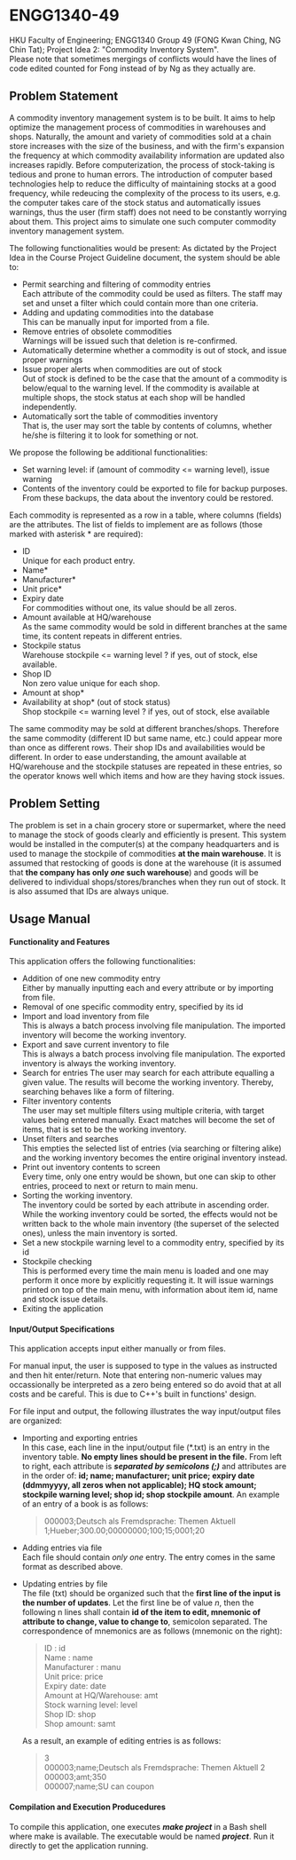 # ENGG1340-49
 HKU Faculty of Engineering; ENGG1340 Group 49 (FONG Kwan Ching, NG Chin Tat); Project Idea 2: "Commodity Inventory System".  
 Please note that sometimes mergings of conflicts would have the lines of code edited counted for Fong instead of by Ng as they actually are.  
 
 ## Problem Statement
 A commodity inventory management system is to be built. It aims to help optimize the management process of commodities in warehouses and shops. Naturally, the amount and variety of commodities sold at a chain store increases with the size of the business, and with the firm's expansion the frequency at which commodity availability information are updated also increases rapidly. Before computerization, the process of stock-taking is tedious and prone to human errors. The introduction of computer based technologies help to reduce the difficulty of maintaining stocks at a good frequency, while redeucing the complexity of the process to its users, e.g. the computer takes care of the stock status and automatically issues warnings, thus the user (firm staff) does not need to be constantly worrying about them. This project aims to simulate one such computer commodity inventory management system.
 
 The following functionalities would be present:
 As dictated by the Project Idea in the Course Project Guideline document, the system should be able to:
 * Permit searching and filtering of commodity entries  
   Each attribute of the commodity could be used as filters. The staff may set and unset a filter which could contain more than one criteria.
 * Adding and updating commodities into the database  
   This can be manually input for imported from a file.
 * Remove entries of obsolete commodities  
   Warnings will be issued such that deletion is re-confirmed.
 * Automatically determine whether a commodity is out of stock, and issue proper warnings
 * Issue proper alerts when commodities are out of stock  
   Out of stock is defined to be the case that the amount of a commodity is below/equal to the warning level. If the commodity is available at multiple shops, the stock status at each shop will be handled independently.
 * Automatically sort the table of commodities inventory  
   That is, the user may sort the table by contents of columns, whether he/she is filtering it to look for something or not.
 
 We propose the following be additional functionalities:
 * Set warning level: if (amount of commodity <= warning level), issue warning
 * Contents of the inventory could be exported to file for backup purposes.  
   From these backups, the data about the inventory could be restored.
 
 Each commodity is represented as a row in a table, where columns (fields) are the attributes. The list of fields to implement are as follows (those marked with asterisk * are required):
 - ID                       
   Unique for each product entry.
 - Name*
 - Manufacturer*
 - Unit price*
 - Expiry date                       
   For commodities without one, its value should be all zeros.
 - Amount available at HQ/warehouse  
   As the same commodity would be sold in different branches at the same time, its content repeats in different entries.
 - Stockpile status                  
   Warehouse stockpile <= warning level ? if yes, out of stock, else available.
 - Shop ID                           
   Non zero value unique for each shop.
 - Amount at shop*                    
 - Availability at shop* (out of stock status)         
   Shop stockpile <= warning level ? if yes, out of stock, else available
 
 The same commodity may be sold at different branches/shops. Therefore the same commodity (different ID but same name, etc.) could appear more than once as different rows. Their shop IDs and availabilities would be different. In order to ease understanding, the amount available at HQ/warehouse and the stockpile statuses are repeated in these entries, so the operator knows well which items and how are they having stock issues.
 
 ## Problem Setting
 The problem is set in a chain grocery store or supermarket, where the need to manage the stock of goods clearly and efficiently is present. This system would be installed in the computer(s) at the company headquarters and is used to manage the stockpile of commodities **at the main warehouse**. It is assumed that restocking of goods is done at the warehouse (it is assumed that **the company has only _one_ such warehouse**) and goods will be delivered to individual shops/stores/branches when they run out of stock. It is also assumed that IDs are always unique.
 
 ## Usage Manual
 #### Functionality and Features
   This application offers the following functionalities:  
   * Addition of one new commodity entry  
     Either by manually inputting each and every attribute or by importing from file.  
   * Removal of one specific commodity entry, specified by its id  
   * Import and load inventory from file  
     This is always a batch process involving file manipulation. The imported inventory will become the working inventory.  
   * Export and save current inventory to file  
     This is always a batch process involving file manipulation. The exported inventory is always the working inventory.
   * Search for entries 
     The user may search for each attribute equalling a given value. The results will become the working inventory. Thereby, searching behaves like a form of filtering.  
   * Filter inventory contents  
     The user may set multiple filters using multiple criteria, with target values being entered manually. Exact matches will become the set of items, that is set to be the working inventory.  
   * Unset filters and searches  
     This empties the selected list of entries (via searching or filtering alike) and the working inventory becomes the entire original inventory instead.  
   * Print out inventory contents to screen  
     Every time, only one entry would be shown, but one can skip to other entries, proceed to next or return to main menu.  
   * Sorting the working inventory.  
     The inventory could be sorted by each attribute in ascending order. While the working inventory could be sorted, the effects would not be written back to the whole main inventory (the superset of the selected ones), unless the main inventory is sorted.  
   * Set a new stockpile warning level to a commodity entry, specified by its id  
   * Stockpile checking  
     This is performed every time the main menu is loaded and one may perform it once more by explicitly requesting it. It will issue warnings printed on top of the main menu, with information about item id, name and stock issue details.  
   * Exiting the application
 
 #### Input/Output Specifications
   This application accepts input either manually or from files.  
   
   For manual input, the user is supposed to type in the values as instructed and then hit enter/return. Note that entering non-numeric values may occassionally be interpreted as a zero being entered so do avoid that at all costs and be careful. This is due to C++'s built in functions' design.  
   
   For file input and output, the following illustrates the way input/output files are organized:
   * Importing and exporting entries  
     In this case, each line in the input/output file (\*.txt) is an entry in the inventory table. **No empty lines should be present in the file.** From left to right, each attribute is **_separated by semicolons (;)_** and attributes are in the order of: **id; name; manufacturer; unit price; expiry date (ddmmyyyy, all zeros when not applicable); HQ stock amount; stockpile warning level; shop id; shop stockpile amount**. An example of an entry of a book is as follows:  
     > 000003;Deutsch als Fremdsprache: Themen Aktuell 1;Hueber;300.00;00000000;100;15;0001;20  
   * Adding entries via file  
     Each file should contain *only one* entry. The entry comes in the same format as described above.  
   * Updating entries by file  
     The file (txt) should be organized such that the **first line of the input is the number of updates**. Let the first line be of value _n_, then the following n lines shall contain **id of the item to edit, mnemonic of attribute to change, value to change to**, semicolon separated. The correspondence of mnemonics are as follows (mnemonic on the right):  
     > ID : id  
     > Name : name  
     > Manufacturer : manu  
     > Unit price: price  
     > Expiry date: date  
     > Amount at HQ/Warehouse: amt  
     > Stock warning level: level  
     > Shop ID: shop  
     > Shop amount: samt  
     
     As a result, an example of editing entries is as follows:  
     > 3  
     > 000003;name;Deutsch als Fremdsprache: Themen Aktuell 2  
     > 000003;amt;350  
     > 000007;name;SU can coupon  
 
 #### Compilation and Execution Producedures
  To compile this application, one executes **_make project_** in a Bash shell where make is available. The executable would be named **_project_**. Run it directly to get the application running.  

